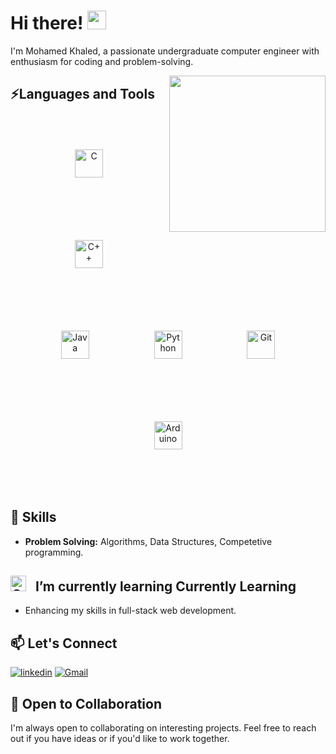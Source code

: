 # Hi there!  <img src="https://raw.githubusercontent.com/aemmadi/aemmadi/master/wave.gif" width="30">

I'm Mohamed Khaled, a passionate undergraduate computer engineer with enthusiasm for coding and problem-solving.


<img src="https://github.com/demartini/demartini/blob/master/code.gif" align="right" height="250" /></a>
## ⚡Languages and Tools  
<div align="center">  
<a href="https://www.cprogramming.com/" target="_blank"><img style="margin: 50px" src="https://profilinator.rishav.dev/skills-assets/c-original.svg" alt="C" height="45" /></a>  
<a href="https://www.cplusplus.com/" target="_blank"><img style="margin: 50px" src="https://profilinator.rishav.dev/skills-assets/cplusplus-original.svg" alt="C++" height="45" /></a>  
<a href="https://www.java.com/" target="_blank"><img style="margin: 50px" src="https://profilinator.rishav.dev/skills-assets/java-original-wordmark.svg" alt="Java" height="45" /></a>  
<a href="https://www.python.org/" target="_blank"><img style="margin: 50px" src="https://profilinator.rishav.dev/skills-assets/python-original.svg" alt="Python" height="45" /></a>  
<a href="https://github.com/" target="_blank"><img style="margin: 50px" src="https://profilinator.rishav.dev/skills-assets/git-scm-icon.svg" alt="Git" height="45" /></a>  
<a href="https://www.arduino.cc/" target="_blank"><img style="margin: 50px" src="https://profilinator.rishav.dev/skills-assets/arduino.png" alt="Arduino" height="45" /></a>  
</div>  

<br/>  

## 🧠 Skills
- **Problem Solving:** Algorithms, Data Structures, Competetive programming.
  
## <img alt="GIF" src="https://github.com/SP-XD/SP-XD/blob/main/images/Developer.gif" width="25" /> &nbsp; I’m currently learning Currently Learning

- Enhancing my skills in full-stack web development.

## 📫 Let's Connect

[![linkedin](https://img.shields.io/badge/linkedin-0A66C2?style=for-the-badge&logo=linkedin&logoColor=white)](https://www.linkedin.com/in/mohamed-khaled-21a796139)
[![Gmail](https://img.shields.io/badge/Gmail-D14836?style=for-the-badge&logo=gmail&logoColor=white)](mailto:mohamed.khaled1872002@gmail.com)


## 🤝 Open to Collaboration

I'm always open to collaborating on interesting projects. Feel free to reach out if you have ideas or if you'd like to work together.
